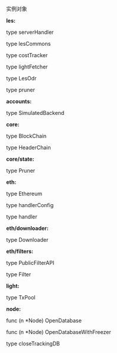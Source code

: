 实例对象

**les:**

type serverHandler

type lesCommons

type costTracker

type lightFetcher

type LesOdr

type pruner

**accounts:**

type SimulatedBackend

**core:**

type BlockChain

type HeaderChain

**core/state:**

type Pruner

**eth:**

type Ethereum

type handlerConfig

type handler

**eth/downloader:**

type Downloader

**eth/filters:**

type PublicFilterAPI

type Filter

**light:**

type TxPool

**node:**

func \(n \*Node\) OpenDatabase

func \(n \*Node\) OpenDatabaseWithFreezer

type closeTrackingDB



